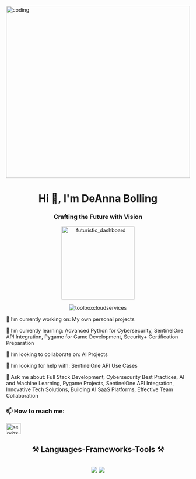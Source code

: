 <img src="https://i.imghippo.com/files/ULy2s1718854261.png" alt="coding" width="100%" height="470"/>

<h1 align="center">Hi 👋, I'm DeAnna Bolling</h1>
<h3 align="center">Crafting the Future with Vision</h3>

<p align="center">
<img width="200" src="https://i.pinimg.com/originals/26/d2/67/26d26785ba961b7463a2db7ec645d07f.gif" alt="futuristic_dashboard" />
</p>

<p align="center">
  <img src="https://github-readme-streak-stats.herokuapp.com/?user=toolboxcloudservices&theme=light" alt="toolboxcloudservices" />
</p>

🔭 I’m currently working on: My own personal projects

🌱 I’m currently learning: Advanced Python for Cybersecurity, SentinelOne API Integration, Pygame for Game Development, Security+ Certification Preparation

👯 I’m looking to collaborate on: AI Projects

🤝 I’m looking for help with: SentinelOne API Use Cases

💬 Ask me about: Full Stack Development, Cybersecurity Best Practices, AI and Machine Learning, Pygame Projects, SentinelOne API Integration, Innovative Tech Solutions, Building AI SaaS Platforms, Effective Team Collaboration

<h3 align="left">📫 How to reach me:</h3>
<p align="left">
<a href="https://linkedin.com/in/servizsell" target="blank"><img align="center" src="https://raw.githubusercontent.com/rahuldkjain/github-profile-readme-generator/master/src/images/icons/Social/linked-in-alt.svg" alt="servizsell" height="30" width="40" /></a>
</p>

<p><h2 align="center">⚒️ Languages-Frameworks-Tools ⚒️</h2>
<br/>
<div align="center">
    <img src="https://skillicons.dev/icons?i=react,bootstrap,html,css,vscode,github,figma,tailwind,git,pycharm,phpstorm,pytorch,opencv,postgresql" />
    <img src="https://skillicons.dev/icons?i=nodejs,python,javascript,typescript,express,firebase,mongodb,mysql,flask,laravel,php,vuejs,webpack,babel,nginx,sqlite,aws,docker,kubernetes,illustrator,photoshop,postman,linux,kali" /><br>
</div></p>

